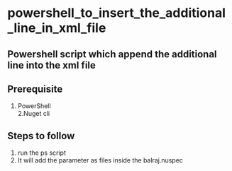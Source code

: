 # powershell_to_insert_the_additional_line_in_xml_file
## Powershell script which append the additional line into the xml file
## Prerequisite
1. PowerShell  
2.Nuget cli  
## Steps to follow 
1. run the ps script 
2. It will add the parameter as files inside the balraj.nuspec
  <files>
    <file src="**" target="./*" />
  </files>
